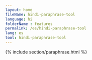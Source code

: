 ```yaml
---
layout: home
fileName: hindi-paraphrase-tool
language: hi
folderName : features
permalink: /es/hindi-paraphrase-tool
lang: es
tool: hindi-paraphrase-tool
---
```

{% include section/paraphrase.html %}